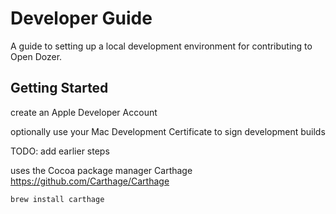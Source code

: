 # Developer Guide

A guide to setting up a local development environment for contributing to Open Dozer.

## Getting Started

create an Apple Developer Account

optionally use your Mac Development Certificate to sign development builds

TODO: add earlier steps

uses the Cocoa package manager Carthage
https://github.com/Carthage/Carthage

```bash
brew install carthage
```



